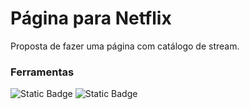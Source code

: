 # Página para Netflix

Proposta de fazer uma página com catálogo de stream.

### Ferramentas
![Static Badge](https://img.shields.io/badge/Kotlin-black?style=flat&logo=kotlin&logoColor=white)
![Static Badge](https://img.shields.io/badge/Android%20Studio-black?style=flat&logo=Android%20Studio&logoColor=white)

